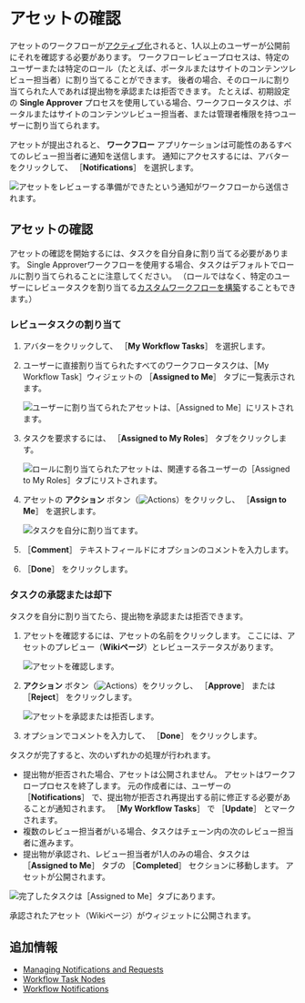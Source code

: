 # アセットの確認

アセットのワークフローが[アクティブ化](./activating-workflow.md)されると、1人以上のユーザーが公開前にそれを確認する必要があります。 ワークフローレビュープロセスは、特定のユーザーまたは特定のロール（たとえば、ポータルまたはサイトのコンテンツレビュー担当者）に割り当てることができます。 後者の場合、そのロールに割り当てられた人であれば提出物を承認または拒否できます。 たとえば、初期設定の **Single Approver** プロセスを使用している場合、ワークフロータスクは、ポータルまたはサイトのコンテンツレビュー担当者、または管理者権限を持つユーザーに割り当てられます。

アセットが提出されると、 **ワークフロー** アプリケーションは可能性のあるすべてのレビュー担当者に通知を送信します。 通知にアクセスするには、アバターをクリックして、 ［**Notifications**］ を選択します。

![アセットをレビューする準備ができたという通知がワークフローから送信されます。](./reviewing-assets/images/01.png)

<a name="アセットの確認-1" />

## アセットの確認

アセットの確認を開始するには、タスクを自分自身に割り当てる必要があります。 Single Approverワークフローを使用する場合、タスクはデフォルトでロールに割り当てられることに注意してください。 （ロールではなく、特定のユーザーにレビュータスクを割り当てる[カスタムワークフローを構築](../designing-and-managing-workflows/building-workflows.md)することもできます。）

### レビュータスクの割り当て

1. アバターをクリックして、 ［**My Workflow Tasks**］ を選択します。
1. ユーザーに直接割り当てられたすべてのワークフロータスクは、［My Workflow Task］ウィジェットの ［**Assigned to Me**］ タブに一覧表示されます。

    ![ユーザーに割り当てられたアセットは、［Assigned to Me］にリストされます。](./reviewing-assets/images/02.png)

1. タスクを要求するには、 ［**Assigned to My Roles**］ タブをクリックします。

    ![ロールに割り当てられたアセットは、関連する各ユーザーの［Assigned to My Roles］タブにリストされます。](./reviewing-assets/images/03.png)

1. アセットの **アクション** ボタン（![Actions](../../../images/icon-actions.png)）をクリックし、 ［**Assign to Me**］ を選択します。

    ![タスクを自分に割り当てます。](./reviewing-assets/images/04.png)

1. ［**Comment**］ テキストフィールドにオプションのコメントを入力します。
1. ［**Done**］ をクリックします。

### タスクの承認または却下

タスクを自分に割り当てたら、提出物を承認または拒否できます。

1. アセットを確認するには、アセットの名前をクリックします。 ここには、アセットのプレビュー（**Wikiページ**）とレビューステータスがあります。

    ![アセットを確認します。](./reviewing-assets/images/05.png)

1. **アクション** ボタン（![Actions](../../../images/icon-actions.png)）をクリックし、 ［**Approve**］ または ［**Reject**］ をクリックします。

     ![アセットを承認または拒否します。](./reviewing-assets/images/06.png)

1. オプションでコメントを入力して、 ［**Done**］ をクリックします。

タスクが完了すると、次のいずれかの処理が行われます。

* 提出物が拒否された場合、アセットは公開されません。 アセットはワークフロープロセスを終了します。 元の作成者には、ユーザーの ［**Notifications**］ で、提出物が拒否され再提出する前に修正する必要があることが通知されます。 ［**My Workflow Tasks**］ で ［**Update**］ とマークされます。
* 複数のレビュー担当者がいる場合、タスクはチェーン内の次のレビュー担当者に進みます。
* 提出物が承認され、レビュー担当者が1人のみの場合、タスクは ［**Assigned to Me**］ タブの ［**Completed**］ セクションに移動します。 アセットが公開されます。

![完了したタスクは［Assigned to Me］タブにあります。](./reviewing-assets/images/07.png)

承認されたアセット（Wikiページ）がウィジェットに公開されます。

<a name="追加情報" />

## 追加情報

* [Managing Notifications and Requests](../../../collaboration-and-social/notifications-and-requests/user-guide/managing-notifications-and-requests.md)
* [Workflow Task Nodes](../developer-guide/workflow-task-node-reference.md)
* [Workflow Notifications](https://help.liferay.com/hc/articles/360028834772-Workflow-Notifications)
